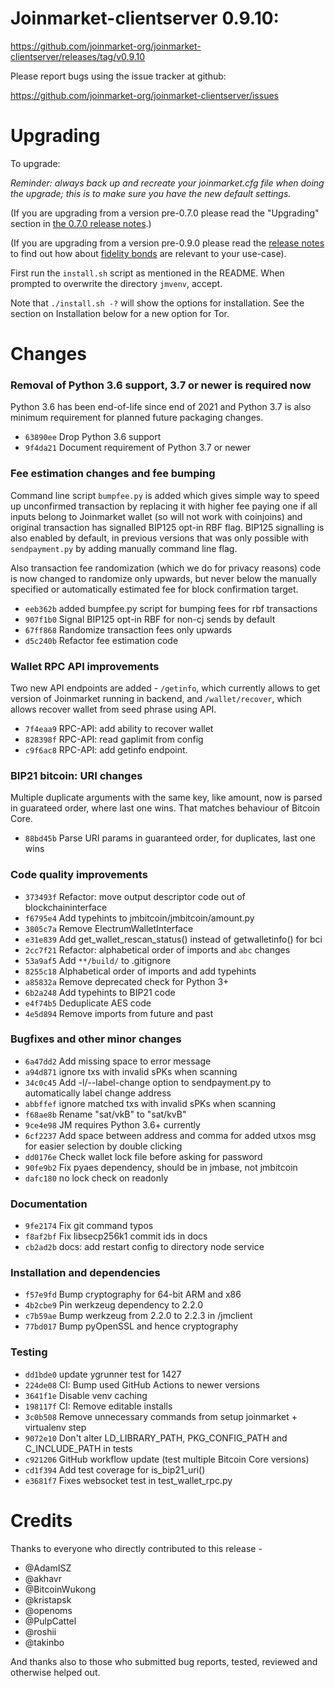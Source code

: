 Joinmarket-clientserver 0.9.10:
=================

<https://github.com/joinmarket-org/joinmarket-clientserver/releases/tag/v0.9.10>

Please report bugs using the issue tracker at github:

<https://github.com/joinmarket-org/joinmarket-clientserver/issues>

Upgrading
=========

To upgrade:

*Reminder: always back up and recreate your joinmarket.cfg file when doing the upgrade; this is to make sure you have the new default settings.*

(If you are upgrading from a version pre-0.7.0 please read the "Upgrading" section in [the 0.7.0 release notes](https://github.com/JoinMarket-Org/joinmarket-clientserver/blob/master/docs/release-notes/release-notes-0.7.0.md).)

(If you are upgrading from a version pre-0.9.0 please read the [release notes](https://github.com/JoinMarket-Org/joinmarket-clientserver/blob/master/docs/release-notes/release-notes-0.9.0.md) to find out how about [fidelity bonds](../fidelity-bonds.md) are relevant to your use-case).

First run the `install.sh` script as mentioned in the README. When prompted to overwrite the directory `jmvenv`, accept.

Note that `./install.sh -?` will show the options for installation. See the section on Installation below for a new option for Tor.

Changes
===============

### Removal of Python 3.6 support, 3.7 or newer is required now

Python 3.6 has been end-of-life since end of 2021 and Python 3.7 is also minimum requirement for planned future packaging changes.

* `63890ee` Drop Python 3.6 support
* `9f4da21` Document requirement of Python 3.7 or newer

### Fee estimation changes and fee bumping

Command line script `bumpfee.py` is added which gives simple way to speed up unconfirmed transaction by replacing it with higher fee paying one if all inputs belong to Joinmarket wallet (so will not work with coinjoins) and original transaction has signalled BIP125 opt-in RBF flag. BIP125 signalling is also enabled by default, in previous versions that was only possible with `sendpayment.py` by adding manually command line flag.

Also transaction fee randomization (which we do for privacy reasons) code is now changed to randomize only upwards, but never below the manually specified or automatically estimated fee for block confirmation target.

* `eeb362b` added bumpfee.py script for bumping fees for rbf transactions
* `907f1b0` Signal BIP125 opt-in RBF for non-cj sends by default
* `67ff868` Randomize transaction fees only upwards
* `d5c240b` Refactor fee estimation code

### Wallet RPC API improvements

Two new API endpoints are added - `/getinfo`, which currently allows to get version of Joinmarket running in backend, and `/wallet/recover`, which allows recover wallet from seed phrase using API.

* `7f4eaa9` RPC-API: add ability to recover wallet
* `828398f` RPC-API: read gaplimit from config
* `c9f6ac8` RPC-API: add getinfo endpoint.

### BIP21 bitcoin: URI changes

Multiple duplicate arguments with the same key, like amount, now is parsed in guarateed order, where last one wins. That matches behaviour of Bitcoin Core.

* `88bd45b` Parse URI params in guaranteed order, for duplicates, last one wins

### Code quality improvements

* `373493f` Refactor: move output descriptor code out of blockchaininterface
* `f6795e4` Add typehints to jmbitcoin/jmbitcoin/amount.py
* `3805c7a` Remove ElectrumWalletInterface
* `e31e839` Add get_wallet_rescan_status() instead of getwalletinfo() for bci
* `2cc7f21` Refactor: alphabetical order of imports and `abc` changes
* `53a9af5` Add `**/build/` to .gitignore
* `8255c18` Alphabetical order of imports and add typehints
* `a85832a` Remove deprecated check for Python 3+
* `6b2a248` Add typehints to BIP21 code
* `e4f74b5` Deduplicate AES code
* `4e5d894` Remove imports from future and past

### Bugfixes and other minor changes

* `6a47dd2` Add missing space to error message
* `a94d871` ignore txs with invalid sPKs when scanning
* `34c0c45` Add -l/--label-change option to sendpayment.py to automatically label change address
* `abbffef` ignore matched txs with invalid sPKs when scanning
* `f68ae8b` Rename "sat/vkB" to "sat/kvB"
* `9ce4e98` JM requires Python 3.6+ currently
* `6cf2237` Add space between address and comma for added utxos msg for easier selection by double clicking
* `dd0176e` Check wallet lock file before asking for password
* `90fe9b2` Fix pyaes dependency, should be in jmbase, not jmbitcoin
* `dafc180` no lock check on readonly

### Documentation

* `9fe2174` Fix git command typos
* `f8af2bf` Fix libsecp256k1 commit ids in docs
* `cb2ad2b` docs: add restart config to directory node service

### Installation and dependencies

* `f57e9fd` Bump cryptography for 64-bit ARM and x86
* `4b2cbe9` Pin werkzeug dependency to 2.2.0
* `c7b59ae` Bump werkzeug from 2.2.0 to 2.2.3 in /jmclient
* `77bd017` Bump pyOpenSSL and hence cryptography

### Testing

* `dd1bde0` update ygrunner test for 1427
* `224de08` CI: Bump used GitHub Actions to newer versions
* `3641f1e` Disable venv caching
* `198117f` CI: Remove editable installs
* `3c0b508` Remove unnecessary commands from setup joinmarket + virtualenv step
* `9072e10` Don't alter LD_LIBRARY_PATH, PKG_CONFIG_PATH and C_INCLUDE_PATH in tests
* `c921206` GitHub workflow update (test multiple Bitcoin Core versions)
* `cd1f394` Add test coverage for is_bip21_uri()
* `e3681f7` Fixes websocket test in test_wallet_rpc.py

Credits
=======

Thanks to everyone who directly contributed to this release -

- @AdamISZ
- @akhavr
- @BitcoinWukong
- @kristapsk
- @openoms
- @PulpCattel
- @roshii
- @takinbo

And thanks also to those who submitted bug reports, tested, reviewed and otherwise helped out.
